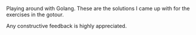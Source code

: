 Playing around with Golang. These are the solutions I came up with for the exercises in the gotour.

Any constructive feedback is highly appreciated.
